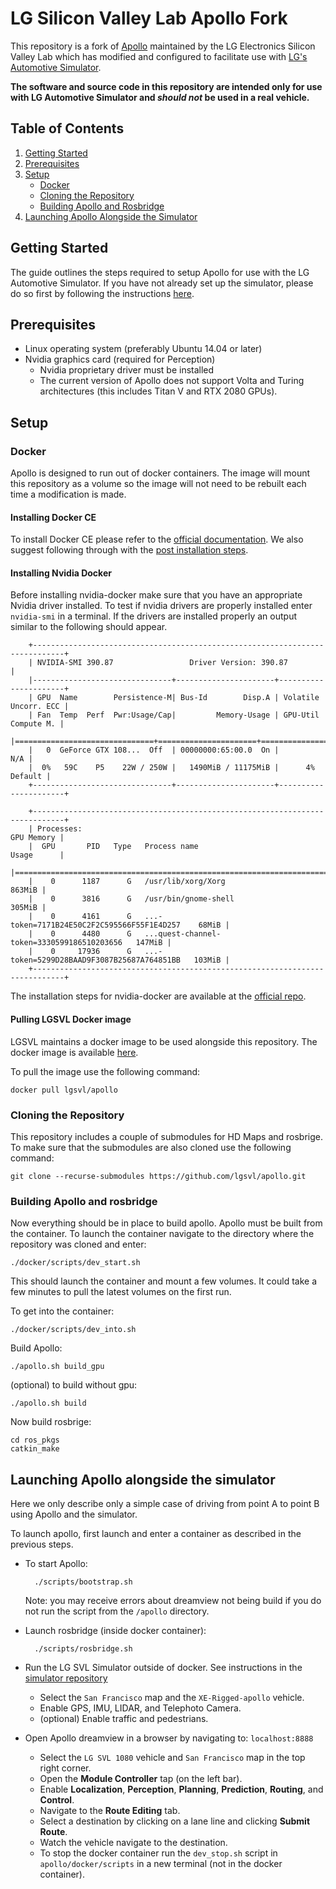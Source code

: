 # LG Silicon Valley Lab Apollo Fork
This repository is a fork of [Apollo](https://github.com/ApolloAuto/apollo) maintained by the LG Electronics Silicon Valley Lab which has modified and configured to facilitate use with [LG's Automotive Simulator](https://github.com/lgsvl/simulator).

**The software and source code in this repository are intended only for use with LG Automotive Simulator and *should not* be used in a real vehicle.**

## Table of Contents

1. [Getting Started](#getting-started)
2. [Prerequisites](#prerequisites)
3. [Setup](#setup)
    - [Docker](#docker)
    - [Cloning the Repository](#cloning-the-repository)
    - [Building Apollo and Rosbridge](#building-apollo-and-rosbridge)
4. [Launching Apollo Alongside the Simulator](#launching-apollo-alongside-the-simulator)

## Getting Started
The guide outlines the steps required to setup Apollo for use with the LG Automotive Simulator. If you have not already set up the simulator, please do so first by following the instructions [here](https://github.com/lgsvl/simulator).

## Prerequisites
* Linux operating system (preferably Ubuntu 14.04 or later)
* Nvidia graphics card (required for Perception)
    - Nvidia proprietary driver must be installed
    - The current version of Apollo does not support Volta and Turing architectures (this includes Titan V and RTX 2080 GPUs).
   


## Setup

### Docker
Apollo is designed to run out of docker containers. The image will mount this repository as a volume so the image will not need to be rebuilt each time a modification is made.

#### Installing Docker CE
To install Docker CE please refer to the [official documentation](https://docs.docker.com/install/linux/docker-ce/ubuntu/).
We also suggest following through with the [post installation steps](https://docs.docker.com/install/linux/linux-postinstall/).

#### Installing Nvidia Docker
Before installing nvidia-docker make sure that you have an appropriate Nvidia driver installed.
To test if nvidia drivers are properly installed enter `nvidia-smi` in a terminal. If the drivers are installed properly an output similar to the following should appear.
```
    +-----------------------------------------------------------------------------+
    | NVIDIA-SMI 390.87                 Driver Version: 390.87                    |
    |-------------------------------+----------------------+----------------------+
    | GPU  Name        Persistence-M| Bus-Id        Disp.A | Volatile Uncorr. ECC |
    | Fan  Temp  Perf  Pwr:Usage/Cap|         Memory-Usage | GPU-Util  Compute M. |
    |===============================+======================+======================|
    |   0  GeForce GTX 108...  Off  | 00000000:65:00.0  On |                  N/A |
    |  0%   59C    P5    22W / 250W |   1490MiB / 11175MiB |      4%      Default |
    +-------------------------------+----------------------+----------------------+
                                                                                
    +-----------------------------------------------------------------------------+
    | Processes:                                                       GPU Memory |
    |  GPU       PID   Type   Process name                             Usage      |
    |=============================================================================|
    |    0      1187      G   /usr/lib/xorg/Xorg                           863MiB |
    |    0      3816      G   /usr/bin/gnome-shell                         305MiB |
    |    0      4161      G   ...-token=7171B24E50C2F2C595566F55F1E4D257    68MiB |
    |    0      4480      G   ...quest-channel-token=3330599186510203656   147MiB |
    |    0     17936      G   ...-token=5299D28BAAD9F3087B25687A764851BB   103MiB |
    +-----------------------------------------------------------------------------+
```

The installation steps for nvidia-docker are available at the [official repo](https://github.com/NVIDIA/nvidia-docker). 

#### Pulling LGSVL Docker image
LGSVL maintains a docker image to be used alongside this repository. The docker image is available [here](https://hub.docker.com/r/lgsvl/apollo/).

To pull the image use the following command:

    docker pull lgsvl/apollo

### Cloning the Repository
This repository includes a couple of submodules for HD Maps and rosbrige. To make sure that the submodules are also cloned use the following command:

    git clone --recurse-submodules https://github.com/lgsvl/apollo.git


### Building Apollo and rosbridge
Now everything should be in place to build apollo. Apollo must be built from the container. To launch the container navigate to the directory where the repository was cloned and enter:

    ./docker/scripts/dev_start.sh

This should launch the container and mount a few volumes. It could take a few minutes to pull the latest volumes on the first run.

To get into the container:

    ./docker/scripts/dev_into.sh

Build Apollo:

    ./apollo.sh build_gpu

(optional) to build without gpu:

    ./apollo.sh build

Now build rosbrige:

    cd ros_pkgs
    catkin_make

## Launching Apollo alongside the simulator

Here we only describe only a simple case of driving from point A to point B using Apollo and the simulator. 

To launch apollo, first launch and enter a container as described in the previous steps.

* To start Apollo:

        ./scripts/bootstrap.sh

    Note: you may receive errors about dreamview not being build if you do not run the script from the `/apollo` directory.

* Launch rosbridge (inside docker container):

        ./scripts/rosbridge.sh

* Run the LG SVL Simulator outside of docker. See instructions in the [simulator repository](https://github.com/lgsvl/simulator)
    - Select the `San Francisco` map and the `XE-Rigged-apollo` vehicle.
    - Enable GPS, IMU, LIDAR, and Telephoto Camera.
    - (optional) Enable traffic and pedestrians.

* Open Apollo dreamview in a browser by navigating to: `localhost:8888`
    - Select the `LG SVL 1080` vehicle and `San Francisco` map in the top right corner.
    - Open the **Module Controller** tap (on the left bar).
    - Enable **Localization**, **Perception**, **Planning**, **Prediction**, **Routing**, and **Control**.
    - Navigate to the **Route Editing** tab.
    - Select a destination by clicking on a lane line and clicking **Submit Route**.
    - Watch the vehicle navigate to the destination.
    - To stop the docker container run the `dev_stop.sh` script in `apollo/docker/scripts` in a new terminal (not in the docker container).
